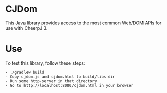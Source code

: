 
# CJDom

This Java library provides access to the most common Web/DOM APIs for use with CheerpJ 3.

# Use

To test this library, follow these steps:

    - ./gradlew build
    - Copy cjdom.js and cjdom.html to build/libs dir
    - Run some http-server in that directory
    - Go to http://localhost:8080/cjdom.html in your browser

